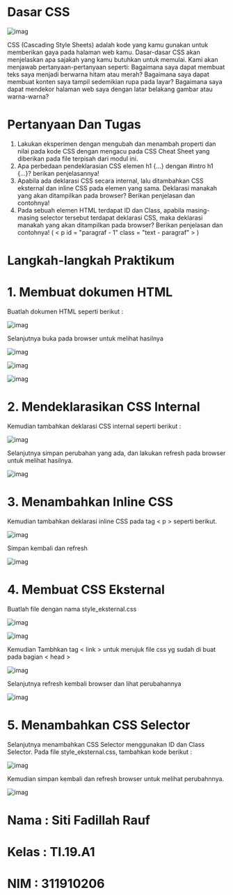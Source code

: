 # Dasar CSS

![imag](https://github.com/fdlhrauf/Lab2Web/blob/main/css.png)

  CSS (Cascading Style Sheets) adalah kode yang kamu gunakan untuk memberikan gaya pada halaman web kamu. Dasar-dasar CSS akan menjelaskan apa sajakah yang kamu butuhkan untuk memulai. Kami akan menjawab pertanyaan-pertanyaan seperti: Bagaimana saya dapat membuat teks saya menjadi berwarna hitam atau merah? Bagaimana saya dapat membuat konten saya tampil sedemikian rupa pada layar? Bagaimana saya dapat mendekor halaman web saya dengan latar belakang gambar atau warna-warna?

# Pertanyaan Dan Tugas
1. Lakukan eksperimen dengan mengubah dan menambah properti dan nilai pada kode CSS
dengan mengacu pada CSS Cheat Sheet yang diberikan pada file terpisah dari modul ini.
2. Apa perbedaan pendeklarasian CSS elemen h1 {...} dengan #intro h1 {...}? berikan
penjelasannya!
3. Apabila ada deklarasi CSS secara internal, lalu ditambahkan CSS eksternal dan inline CSS pada
elemen yang sama. Deklarasi manakah yang akan ditampilkan pada browser? Berikan
penjelasan dan contohnya!
4. Pada sebuah elemen HTML terdapat ID dan Class, apabila masing-masing selector tersebut
terdapat deklarasi CSS, maka deklarasi manakah yang akan ditampilkan pada browser?
Berikan penjelasan dan contohnya! ( < p id = "paragraf - 1" class = "text - paragraf" > )

# Langkah-langkah Praktikum
# 1. Membuat dokumen HTML
Buatlah dokumen HTML seperti berikut :

![imag](https://github.com/fdlhrauf/Lab2Web/blob/main/1.JPG)

Selanjutnya buka pada browser untuk melihat hasilnya

![imag](https://github.com/fdlhrauf/Lab2Web/blob/main/1,1.JPG)

![imag](https://github.com/fdlhrauf/Lab2Web/blob/main/2.JPG)

![imag](https://github.com/fdlhrauf/Lab2Web/blob/main/ubah%202%2C2.jpg)

# 2. Mendeklarasikan CSS Internal
Kemudian tambahkan deklarasi CSS internal seperti berikut :

![imag](https://github.com/fdlhrauf/Lab2Web/blob/main/3.JPG)

Selanjutnya simpan perubahan yang ada, dan lakukan refresh pada browser untuk melihat hasilnya.

![imag](https://github.com/fdlhrauf/Lab2Web/blob/main/ubah%203%2C3.jpg)

# 3. Menambahkan Inline CSS
Kemudian tambahkan deklarasi inline CSS pada tag < p > seperti berikut.

![imag](https://github.com/fdlhrauf/Lab2Web/blob/main/4.JPG)

Simpan kembali dan refresh

![imag](https://github.com/fdlhrauf/Lab2Web/blob/main/4,4.JPG)

# 4. Membuat CSS Eksternal
Buatlah file dengan nama style_eksternal.css

![imag](https://github.com/fdlhrauf/Lab2Web/blob/main/filebaru.JPG)

![imag](https://github.com/fdlhrauf/Lab2Web/blob/main/5.JPG)

Kemudian Tambhkan tag < link > untuk merujuk file css yg sudah di buat pada bagian < head >

![imag](https://github.com/fdlhrauf/Lab2Web/blob/main/6.JPG)

Selanjutnya refresh kembali browser dan lihat perubahannya

![imag](https://github.com/fdlhrauf/Lab2Web/blob/main/6,6.JPG)

# 5. Menambahkan CSS Selector
Selanjutnya menambahkan CSS Selector menggunakan ID dan Class Selector. Pada file style_eksternal.css, tambahkan kode berikut :

![imag](https://github.com/fdlhrauf/Lab2Web/blob/main/7.JPG)

Kemudian simpan kembali dan refresh browser untuk melihat perubahnnya.

![imag](https://github.com/fdlhrauf/Lab2Web/blob/main/7,7.JPG)

# Nama : Siti Fadillah Rauf
# Kelas : TI.19.A1
# NIM : 311910206

